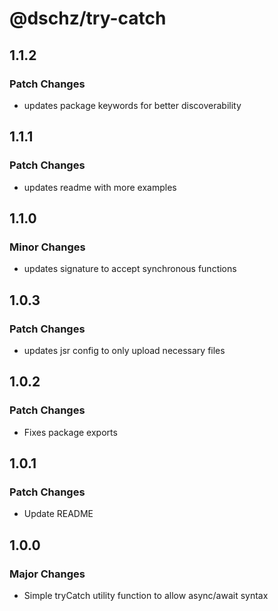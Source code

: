 # @dschz/try-catch

## 1.1.2

### Patch Changes

- updates package keywords for better discoverability

## 1.1.1

### Patch Changes

- updates readme with more examples

## 1.1.0

### Minor Changes

- updates signature to accept synchronous functions

## 1.0.3

### Patch Changes

- updates jsr config to only upload necessary files

## 1.0.2

### Patch Changes

- Fixes package exports

## 1.0.1

### Patch Changes

- Update README

## 1.0.0

### Major Changes

- Simple tryCatch utility function to allow async/await syntax
